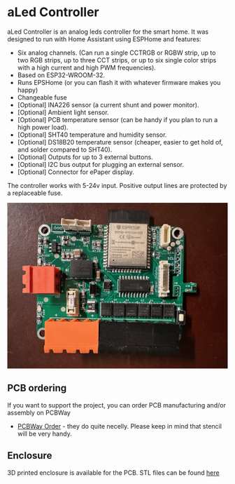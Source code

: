 # aLed Controller

aLed Controller is an analog leds controller for the smart home. It was designed to run with Home Assistant using ESPHome and features:

-  Six analog channels. (Can run a single CCTRGB or RGBW strip, up to two RGB strips, up to three CCT strips, or up to six single color strips with a high current and high PWM frequencies).
- Based on ESP32-WROOM-32.
- Runs EPSHome (or you can flash it with whatever firmware makes you happy)
- Changeable fuse
- [Optional] INA226 sensor (a current shunt and power monitor).
- [Optional] Ambient light sensor.
- [Optional] PCB temperature sensor (can be handy if you plan to run a high power load).
- [Optional] SHT40 temperature and humidity sensor.
- [Optional] DS18B20 temperature sensor (cheaper, easier to get hold of, and solder compared to SHT40).
- [Optional] Outputs for up to 3 external buttons.
- [Optional] I2C bus output for plugging an external sensor.
- [Optional] Connector for ePaper display.

The controller works with 5-24v input. Positive output lines are protected by a replaceable fuse.

![aLed Controller](resources/Images/PCB-Front.png)

## PCB ordering

If you want to support the project, you can order PCB manufacturing and/or assembly on PCBWay

- [PCBWay Order](https://www.pcbway.com/project/shareproject/aLed_Controller_v2_4e3c079f.html) - they do quite necelly. Please keep in mind that stencil will be very handy. 

## Enclosure

3D printed enclosure is available for the PCB. STL files can be found [here](https://github.com/dlsnet/aLed-Controller/tree/main/resources/Case%20STL)
